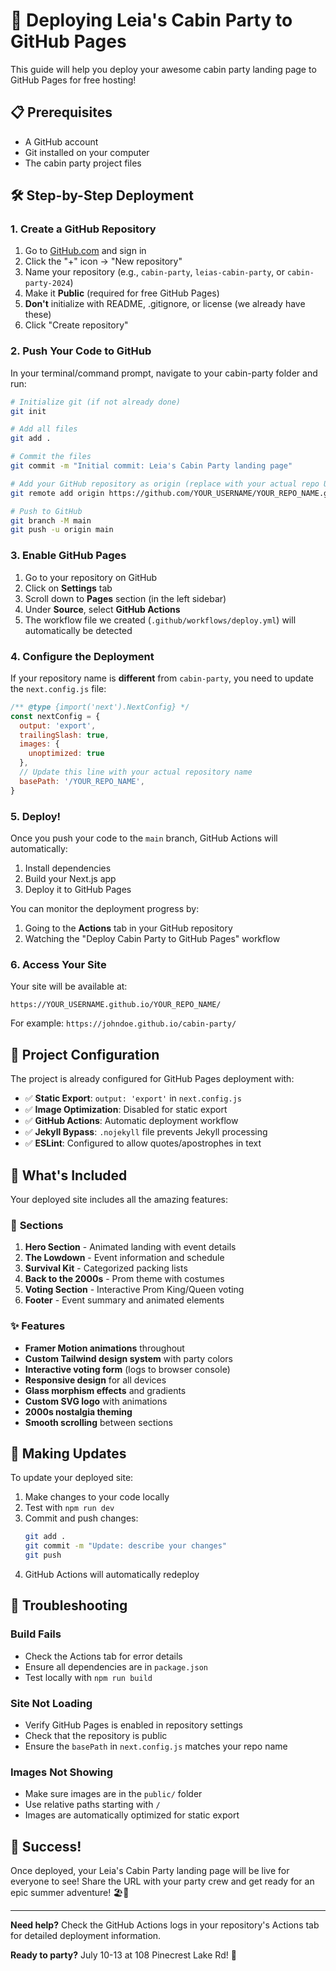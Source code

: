# 🚀 Deploying Leia's Cabin Party to GitHub Pages

This guide will help you deploy your awesome cabin party landing page to GitHub Pages for free hosting!

## 📋 Prerequisites

- A GitHub account
- Git installed on your computer
- The cabin party project files

## 🛠️ Step-by-Step Deployment

### 1. Create a GitHub Repository

1. Go to [GitHub.com](https://github.com) and sign in
2. Click the "+" icon → "New repository"
3. Name your repository (e.g., `cabin-party`, `leias-cabin-party`, or `cabin-party-2024`)
4. Make it **Public** (required for free GitHub Pages)
5. **Don't** initialize with README, .gitignore, or license (we already have these)
6. Click "Create repository"

### 2. Push Your Code to GitHub

In your terminal/command prompt, navigate to your cabin-party folder and run:

```bash
# Initialize git (if not already done)
git init

# Add all files
git add .

# Commit the files
git commit -m "Initial commit: Leia's Cabin Party landing page"

# Add your GitHub repository as origin (replace with your actual repo URL)
git remote add origin https://github.com/YOUR_USERNAME/YOUR_REPO_NAME.git

# Push to GitHub
git branch -M main
git push -u origin main
```

### 3. Enable GitHub Pages

1. Go to your repository on GitHub
2. Click on **Settings** tab
3. Scroll down to **Pages** section (in the left sidebar)
4. Under **Source**, select **GitHub Actions**
5. The workflow file we created (`.github/workflows/deploy.yml`) will automatically be detected

### 4. Configure the Deployment

If your repository name is **different** from `cabin-party`, you need to update the `next.config.js` file:

```javascript
/** @type {import('next').NextConfig} */
const nextConfig = {
  output: 'export',
  trailingSlash: true,
  images: {
    unoptimized: true
  },
  // Update this line with your actual repository name
  basePath: '/YOUR_REPO_NAME',
}
```

### 5. Deploy!

Once you push your code to the `main` branch, GitHub Actions will automatically:

1. Install dependencies
2. Build your Next.js app
3. Deploy it to GitHub Pages

You can monitor the deployment progress by:
1. Going to the **Actions** tab in your GitHub repository
2. Watching the "Deploy Cabin Party to GitHub Pages" workflow

### 6. Access Your Site

Your site will be available at:
```
https://YOUR_USERNAME.github.io/YOUR_REPO_NAME/
```

For example: `https://johndoe.github.io/cabin-party/`

## 🔧 Project Configuration

The project is already configured for GitHub Pages deployment with:

- ✅ **Static Export**: `output: 'export'` in `next.config.js`
- ✅ **Image Optimization**: Disabled for static export
- ✅ **GitHub Actions**: Automatic deployment workflow
- ✅ **Jekyll Bypass**: `.nojekyll` file prevents Jekyll processing
- ✅ **ESLint**: Configured to allow quotes/apostrophes in text

## 🎨 What's Included

Your deployed site includes all the amazing features:

### 🎯 **Sections**
1. **Hero Section** - Animated landing with event details
2. **The Lowdown** - Event information and schedule
3. **Survival Kit** - Categorized packing lists
4. **Back to the 2000s** - Prom theme with costumes
5. **Voting Section** - Interactive Prom King/Queen voting
6. **Footer** - Event summary and animated elements

### ✨ **Features**
- **Framer Motion animations** throughout
- **Custom Tailwind design system** with party colors
- **Interactive voting form** (logs to browser console)
- **Responsive design** for all devices
- **Glass morphism effects** and gradients
- **Custom SVG logo** with animations
- **2000s nostalgia theming**
- **Smooth scrolling** between sections

## 🔄 Making Updates

To update your deployed site:

1. Make changes to your code locally
2. Test with `npm run dev`
3. Commit and push changes:
   ```bash
   git add .
   git commit -m "Update: describe your changes"
   git push
   ```
4. GitHub Actions will automatically redeploy

## 🐛 Troubleshooting

### Build Fails
- Check the Actions tab for error details
- Ensure all dependencies are in `package.json`
- Test locally with `npm run build`

### Site Not Loading
- Verify GitHub Pages is enabled in repository settings
- Check that the repository is public
- Ensure the `basePath` in `next.config.js` matches your repo name

### Images Not Showing
- Make sure images are in the `public/` folder
- Use relative paths starting with `/`
- Images are automatically optimized for static export

## 🎉 Success!

Once deployed, your Leia's Cabin Party landing page will be live for everyone to see! Share the URL with your party crew and get ready for an epic summer adventure! 🏖️🎊

---

**Need help?** Check the GitHub Actions logs in your repository's Actions tab for detailed deployment information.

**Ready to party?** July 10-13 at 108 Pinecrest Lake Rd! 🎉 